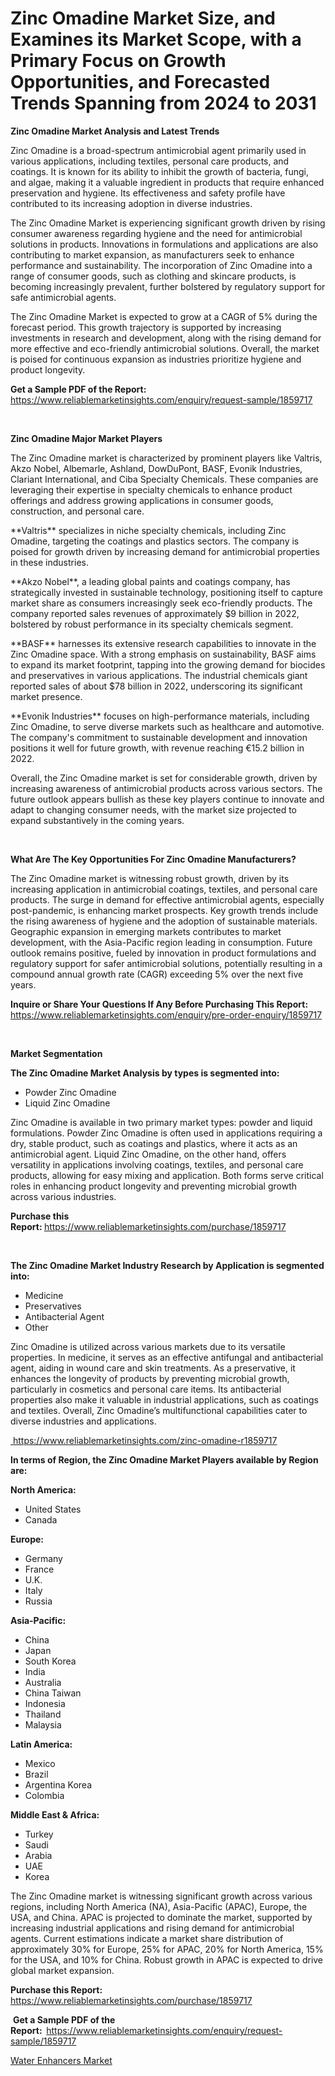 <p><h1>Zinc Omadine Market Size, and Examines its Market Scope, with a Primary Focus on Growth Opportunities, and Forecasted Trends Spanning from 2024 to 2031</h1></p><p><strong>Zinc Omadine Market Analysis and Latest Trends</strong></p>
<p><p>Zinc Omadine is a broad-spectrum antimicrobial agent primarily used in various applications, including textiles, personal care products, and coatings. It is known for its ability to inhibit the growth of bacteria, fungi, and algae, making it a valuable ingredient in products that require enhanced preservation and hygiene. Its effectiveness and safety profile have contributed to its increasing adoption in diverse industries.</p><p>The Zinc Omadine Market is experiencing significant growth driven by rising consumer awareness regarding hygiene and the need for antimicrobial solutions in products. Innovations in formulations and applications are also contributing to market expansion, as manufacturers seek to enhance performance and sustainability. The incorporation of Zinc Omadine into a range of consumer goods, such as clothing and skincare products, is becoming increasingly prevalent, further bolstered by regulatory support for safe antimicrobial agents.</p><p>The Zinc Omadine Market is expected to grow at a CAGR of 5% during the forecast period. This growth trajectory is supported by increasing investments in research and development, along with the rising demand for more effective and eco-friendly antimicrobial solutions. Overall, the market is poised for continuous expansion as industries prioritize hygiene and product longevity.</p></p>
<p><strong>Get a Sample PDF of the Report:&nbsp;</strong> <a href="https://www.reliablemarketinsights.com/enquiry/request-sample/1859717?utm_campaign=1197&utm_medium=2&utm_source=Github&utm_content=ia&utm_term=07112024&utm_id=zinc-omadine">https://www.reliablemarketinsights.com/enquiry/request-sample/1859717</a></p>
<p>&nbsp;</p>
<p><strong>Zinc Omadine Major Market Players</strong></p>
<p><p>The Zinc Omadine market is characterized by prominent players like Valtris, Akzo Nobel, Albemarle, Ashland, DowDuPont, BASF, Evonik Industries, Clariant International, and Ciba Specialty Chemicals. These companies are leveraging their expertise in specialty chemicals to enhance product offerings and address growing applications in consumer goods, construction, and personal care.</p><p>**Valtris** specializes in niche specialty chemicals, including Zinc Omadine, targeting the coatings and plastics sectors. The company is poised for growth driven by increasing demand for antimicrobial properties in these industries. </p><p>**Akzo Nobel**, a leading global paints and coatings company, has strategically invested in sustainable technology, positioning itself to capture market share as consumers increasingly seek eco-friendly products. The company reported sales revenues of approximately $9 billion in 2022, bolstered by robust performance in its specialty chemicals segment.</p><p>**BASF** harnesses its extensive research capabilities to innovate in the Zinc Omadine space. With a strong emphasis on sustainability, BASF aims to expand its market footprint, tapping into the growing demand for biocides and preservatives in various applications. The industrial chemicals giant reported sales of about $78 billion in 2022, underscoring its significant market presence.</p><p>**Evonik Industries** focuses on high-performance materials, including Zinc Omadine, to serve diverse markets such as healthcare and automotive. The company's commitment to sustainable development and innovation positions it well for future growth, with revenue reaching €15.2 billion in 2022. </p><p>Overall, the Zinc Omadine market is set for considerable growth, driven by increasing awareness of antimicrobial products across various sectors. The future outlook appears bullish as these key players continue to innovate and adapt to changing consumer needs, with the market size projected to expand substantively in the coming years.</p></p>
<p>&nbsp;</p>
<p><strong>What Are The Key Opportunities For Zinc Omadine Manufacturers?</strong></p>
<p><p>The Zinc Omadine market is witnessing robust growth, driven by its increasing application in antimicrobial coatings, textiles, and personal care products. The surge in demand for effective antimicrobial agents, especially post-pandemic, is enhancing market prospects. Key growth trends include the rising awareness of hygiene and the adoption of sustainable materials. Geographic expansion in emerging markets contributes to market development, with the Asia-Pacific region leading in consumption. Future outlook remains positive, fueled by innovation in product formulations and regulatory support for safer antimicrobial solutions, potentially resulting in a compound annual growth rate (CAGR) exceeding 5% over the next five years.</p></p>
<p><strong>Inquire or Share Your Questions If Any Before Purchasing This Report:</strong> <a href="https://www.reliablemarketinsights.com/enquiry/pre-order-enquiry/1859717?utm_campaign=1197&utm_medium=2&utm_source=Github&utm_content=ia&utm_term=07112024&utm_id=zinc-omadine">https://www.reliablemarketinsights.com/enquiry/pre-order-enquiry/1859717</a></p>
<p>&nbsp;</p>
<p><strong>Market Segmentation</strong></p>
<p><strong>The Zinc Omadine Market Analysis by types is segmented into:</strong></p>
<p><ul><li>Powder Zinc Omadine</li><li>Liquid Zinc Omadine</li></ul></p>
<p><p>Zinc Omadine is available in two primary market types: powder and liquid formulations. Powder Zinc Omadine is often used in applications requiring a dry, stable product, such as coatings and plastics, where it acts as an antimicrobial agent. Liquid Zinc Omadine, on the other hand, offers versatility in applications involving coatings, textiles, and personal care products, allowing for easy mixing and application. Both forms serve critical roles in enhancing product longevity and preventing microbial growth across various industries.</p></p>
<p><strong>Purchase this Report:&nbsp;</strong><a href="https://www.reliablemarketinsights.com/purchase/1859717?utm_campaign=1197&utm_medium=2&utm_source=Github&utm_content=ia&utm_term=07112024&utm_id=zinc-omadine">https://www.reliablemarketinsights.com/purchase/1859717</a></p>
<p>&nbsp;</p>
<p><strong>The Zinc Omadine Market Industry Research by Application is segmented into:</strong></p>
<p><ul><li>Medicine</li><li>Preservatives</li><li>Antibacterial Agent</li><li>Other</li></ul></p>
<p><p>Zinc Omadine is utilized across various markets due to its versatile properties. In medicine, it serves as an effective antifungal and antibacterial agent, aiding in wound care and skin treatments. As a preservative, it enhances the longevity of products by preventing microbial growth, particularly in cosmetics and personal care items. Its antibacterial properties also make it valuable in industrial applications, such as coatings and textiles. Overall, Zinc Omadine’s multifunctional capabilities cater to diverse industries and applications.</p></p>
<p><a href="https://www.reliablemarketinsights.com/zinc-omadine-r1859717?utm_campaign=1197&utm_medium=2&utm_source=Github&utm_content=ia&utm_term=07112024&utm_id=zinc-omadine">&nbsp;https://www.reliablemarketinsights.com/zinc-omadine-r1859717</a></p>
<p><strong>In terms of Region, the Zinc Omadine Market Players available by Region are:</strong></p>
<p>
    <p> <strong> North America: </strong>
        <ul>
            <li>United States</li>
            <li>Canada</li>
        </ul>
        </p> 
    <p> <strong> Europe: </strong>
        <ul>
            <li>Germany</li>
            <li>France</li>
            <li>U.K.</li>
            <li>Italy</li>
            <li>Russia</li>
        </ul>
        </p> 
    <p> <strong> Asia-Pacific: </strong>
        <ul>
            <li>China</li>
            <li>Japan</li>
            <li>South Korea</li>
            <li>India</li>
            <li>Australia</li>
            <li>China Taiwan</li>
            <li>Indonesia</li>
            <li>Thailand</li>
            <li>Malaysia</li>
        </ul>
        </p> 
    <p> <strong> Latin America: </strong>
        <ul>
            <li>Mexico</li>
            <li>Brazil</li>
            <li>Argentina Korea</li>
            <li>Colombia</li>
        </ul>
        </p> 
    <p> <strong> Middle East & Africa: </strong>
        <ul>
            <li>Turkey</li>
            <li>Saudi</li>
            <li>Arabia</li>
            <li>UAE</li>
            <li>Korea</li>
        </ul>
    </p>
    </p>
<p><p>The Zinc Omadine market is witnessing significant growth across various regions, including North America (NA), Asia-Pacific (APAC), Europe, the USA, and China. APAC is projected to dominate the market, supported by increasing industrial applications and rising demand for antimicrobial agents. Current estimations indicate a market share distribution of approximately 30% for Europe, 25% for APAC, 20% for North America, 15% for the USA, and 10% for China. Robust growth in APAC is expected to drive global market expansion.</p></p>
<p><strong>Purchase this Report: </strong><a href="https://www.reliablemarketinsights.com/purchase/1859717?utm_campaign=1197&utm_medium=2&utm_source=Github&utm_content=ia&utm_term=07112024&utm_id=zinc-omadine">https://www.reliablemarketinsights.com/purchase/1859717</a></p>
<p>&nbsp;<strong>Get a Sample PDF of the Report:&nbsp;&nbsp;</strong><a href="https://www.reliablemarketinsights.com/enquiry/request-sample/1859717?utm_campaign=1197&utm_medium=2&utm_source=Github&utm_content=ia&utm_term=07112024&utm_id=zinc-omadine">https://www.reliablemarketinsights.com/enquiry/request-sample/1859717</a></p>
<p><strong></strong></p>
<p><p><a href="https://github.com/prosalinda88/Market-Research-Report-List-6/blob/main/water-enhancers-market.md?utm_campaign=1197&utm_medium=2&utm_source=Github&utm_content=ia&utm_term=07112024&utm_id=zinc-omadine">Water Enhancers Market</a></p></p>